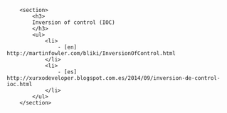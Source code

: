 		<section>
			<h3>
			Inversion of control (IOC)
			</h3>
			<ul>
				<li>
					- [en] http://martinfowler.com/bliki/InversionOfControl.html
				</li>
				<li>
					- [es] http://xurxodeveloper.blogspot.com.es/2014/09/inversion-de-control-ioc.html
				</li>
			</ul>
		</section>
